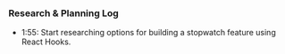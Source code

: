 ### Research & Planning Log

- 1:55: Start researching options for building a stopwatch feature using React Hooks.
